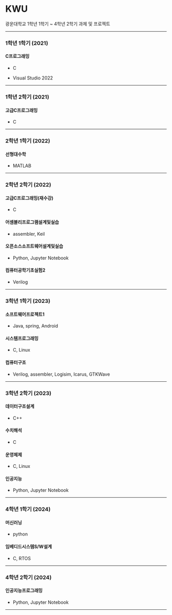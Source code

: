 # KWU
광운대학교 1학년 1학기 ~ 4학년 2학기 과제 및 프로젝트

---

### 1학년 1학기 (2021)
#### C프로그래밍
- C

- Visual Studio 2022

---

### 1학년 2학기 (2021)
#### 고급C프로그래밍
- C

---

### 2학년 1학기 (2022)
#### 선형대수학
- MATLAB

---

### 2학년 2학기 (2022)
#### 고급C프로그래밍(재수강)
- C
  
#### 어셈블리프로그램설계및실습
- assembler, Keil

#### 오픈소스소프트웨어설계및실습
- Python, Jupyter Notebook

#### 컴퓨터공학기초실험2
- Verilog

---

### 3학년 1학기 (2023)
#### 소프트웨어프로젝트1
- Java, spring, Android

#### 시스템프로그래밍
- C, Linux

#### 컴퓨터구조
- Verilog, assembler, Logisim, Icarus, GTKWave

---

### 3학년 2학기 (2023)
#### 데이터구조설계
- C++

#### 수치해석
- C

#### 운영체제
- C, Linux

#### 인공지능
- Python, Jupyter Notebook

---

### 4학년 1학기 (2024)
#### 머신러닝
- python

#### 임베디드시스템S/W설계
- C, RTOS

---

### 4학년 2학기 (2024)
#### 인공지능프로그래밍
- Python, Jupyter Notebook

---
